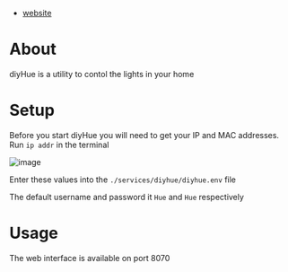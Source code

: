 * [website](https://diyhue.org/getting-started/)

# About

diyHue is a utility to contol the lights in your home

# Setup

Before you start diyHue you will need to get your IP and MAC addresses. Run `ip addr` in the terminal

![image](https://user-images.githubusercontent.com/46672225/69816794-c2c24400-1201-11ea-9d97-e8e03b98d9f4.png)

Enter these values into the `./services/diyhue/diyhue.env` file

The default username and password it `Hue` and `Hue` respectively 

# Usage

The web interface is available on port 8070